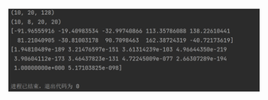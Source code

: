 ![image.png](https://raw.githubusercontent.com/ShiBowen101/PicGo_imgs/main/obsidian/20240914172036.png)


